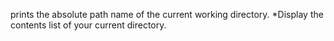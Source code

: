  prints the absolute path name of the current working directory.
*Display the contents list of your current directory.

